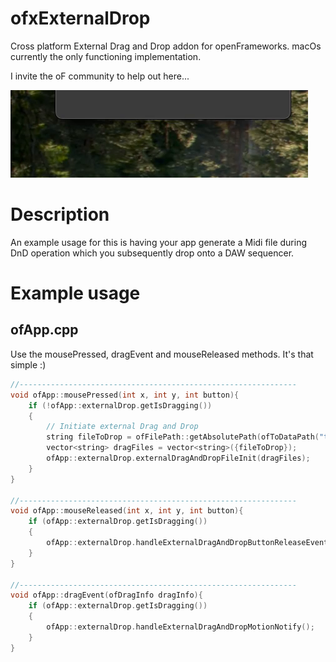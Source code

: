 # ofxExternalDrop
Cross platform External Drag and Drop addon for openFrameworks. macOs currently the only functioning implementation. 

I invite the oF community to help out here...

![alt text](ofxaddons_thumbnail.png)

# Description
An example usage for this is having your app generate a Midi file during DnD operation which you subsequently drop onto a DAW sequencer.

# Example usage
## ofApp.cpp
Use the mousePressed, dragEvent and mouseReleased methods. It's that simple :)
```cpp
//--------------------------------------------------------------
void ofApp::mousePressed(int x, int y, int button){
    if (!ofApp::externalDrop.getIsDragging())
    {
        // Initiate external Drag and Drop
        string fileToDrop = ofFilePath::getAbsolutePath(ofToDataPath("temp.txt"));
        vector<string> dragFiles = vector<string>({fileToDrop});
        ofApp::externalDrop.externalDragAndDropFileInit(dragFiles);
    }
}

//--------------------------------------------------------------
void ofApp::mouseReleased(int x, int y, int button){
    if (ofApp::externalDrop.getIsDragging())
    {
        ofApp::externalDrop.handleExternalDragAndDropButtonReleaseEvent();
    }
}

//--------------------------------------------------------------
void ofApp::dragEvent(ofDragInfo dragInfo){ 
    if (ofApp::externalDrop.getIsDragging())
    {
        ofApp::externalDrop.handleExternalDragAndDropMotionNotify();
    }
}
```
